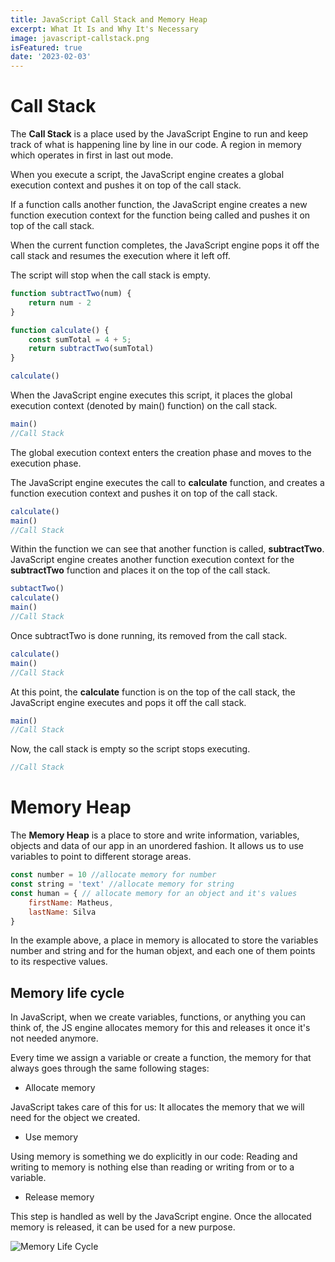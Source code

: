 ```yaml
---
title: JavaScript Call Stack and Memory Heap
excerpt: What It Is and Why It's Necessary
image: javascript-callstack.png
isFeatured: true
date: '2023-02-03'
---
```


# Call Stack

The **Call Stack** is a place used by the JavaScript Engine to run and keep track of what is happening line by line in our code. A region in memory which operates in first in last out mode.

When you execute a script, the JavaScript engine creates a global execution context and pushes it on top of the call stack.

If a function calls another function, the JavaScript engine creates a new function execution context for the function being called and pushes it on top of the call stack.

When the current function completes, the JavaScript engine pops it off the call stack and resumes the execution where it left off.

The script will stop when the call stack is empty.

```js
function subtractTwo(num) {
    return num - 2
}

function calculate() {
    const sumTotal = 4 + 5;
    return subtractTwo(sumTotal)
}

calculate()
```

When the JavaScript engine executes this script, it places the global execution context (denoted by main() function) on the call stack.

```js
main()
//Call Stack
```

The global execution context enters the creation phase and moves to the execution phase.

The JavaScript engine executes the call to **calculate** function, and creates a function execution context and pushes it on top of the call stack. 

```js
calculate()
main()
//Call Stack
```

Within the function we can see that another function is called, **subtractTwo**. JavaScript engine creates another function execution context for the **subtractTwo** function and places it on the top of the call stack.

```js
subtactTwo()
calculate()
main()
//Call Stack
```

Once subtractTwo is done running, its removed from the call stack.

```js
calculate()
main()
//Call Stack
```

At this point, the **calculate** function is on the top of the call stack, the JavaScript engine executes and pops it off the call stack.

```js
main()
//Call Stack
```

Now, the call stack is empty so the script stops executing.

```js
//Call Stack
```

# Memory Heap

 The **Memory Heap** is a place to store and write information, variables, objects and data of our app in an unordered fashion. It allows us to use variables to point to different storage areas.

```js
const number = 10 //allocate memory for number
const string = 'text' //allocate memory for string
const human = { // allocate memory for an object and it's values
    firstName: Matheus,
    lastName: Silva
}
```

In the example above, a place in memory is allocated to store the variables number and string and for the human objext, and each one of them points to its respective values.

## Memory life cycle

In JavaScript, when we create variables, functions, or anything you can think of, the JS engine allocates memory for this and releases it once it's not needed anymore.

Every time we assign a variable or create a function, the memory for that always goes through the same following stages:

- Allocate memory

JavaScript takes care of this for us: It allocates the memory that we will need for the object we created.

- Use memory

Using memory is something we do explicitly in our code: Reading and writing to memory is nothing else than reading or writing from or to a variable.

- Release memory

This step is handled as well by the JavaScript engine. Once the allocated memory is released, it can be used for a new purpose.

![Memory Life Cycle](memory-life-cycle.png)